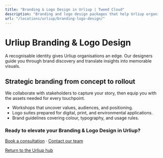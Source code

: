 ```yaml
---
title: "Branding & Logo Design in Urliup | Tweed Cloud"
description: "Branding and logo design packages that help Urliup organisations stand out."
url: "/locations/urliup/branding-logo-design/"
---
```


# Urliup Branding & Logo Design

A recognisable identity gives Urliup organisations an edge. Our designers guide you through brand discovery and translate insights into memorable visuals.

## Strategic branding from concept to rollout

We collaborate with stakeholders to capture your story, then equip you with the assets needed for every touchpoint.

- Workshops that uncover values, audiences, and positioning.
- Logo suites prepared for digital, print, and environmental applications.
- Brand guidelines covering colour, typography, and usage rules.

### Ready to elevate your Branding & Logo Design in Urliup?

[Book a consultation](/consultation/) · [Contact our team](/contact/)

[Return to the Urliup hub](/locations/urliup/)
